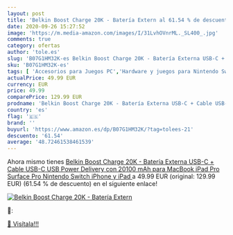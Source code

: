 ```yaml
---
layout: post
title: 'Belkin Boost Charge 20K - Batería Extern al 61.54 % de descuento'
date: 2020-09-26 15:27:52
image: 'https://m.media-amazon.com/images/I/31LvhOVnrML._SL400_.jpg'
comments: true
category: ofertas
author: 'tole.es'
slug: 'B07G1HM32K-es Belkin Boost Charge 20K - Batería Externa USB-C + Cable...'
sku: 'B07G1HM32K-es'
tags: [ 'Accesorios para Juegos PC','Hardware y juegos para Nintendo Switch','Hardware y juegos para PlayStation 4','Juegos para Nintendo Switch','Juegos para PlayStation 4','Juegos y Accesorios para PC','Teclados para gamers para PC','Videojuegos','nintendo', ]
actualPrice: 49.99 EUR
currency: EUR
price: 49.99
comparePrice: 129.99 EUR
prodname: 'Belkin Boost Charge 20K - Batería Externa USB-C + Cable USB-C  USB Power Delivery con 20100 mAh para MacBook  iPad Pro  Surface Pro  Nintendo Switch  iPhone y iPad '
country: 'es'
flag: '🇪🇸'
brand: ''
buyurl: 'https://www.amazon.es/dp/B07G1HM32K/?tag=tolees-21'
descuento: '61.54'
average: '48.72461538461539'
---
```


Ahora mismo tienes [Belkin Boost Charge 20K - Batería Externa USB-C + Cable USB-C  USB Power Delivery con 20100 mAh para MacBook  iPad Pro  Surface Pro  Nintendo Switch  iPhone y iPad ](https://www.amazon.es/dp/B07G1HM32K/?tag=tolees-21) a 49.99 EUR (original: 129.99 EUR) (61.54 %  de descuento) en el siguiente enlace!

[![Belkin Boost Charge 20K - Batería Extern](https://m.media-amazon.com/images/I/31LvhOVnrML._SL400_.jpg)](https://www.amazon.es/dp/B07G1HM32K/?tag=tolees-21)

🔎:


[🛒 Visítala!!!](https://www.amazon.es/dp/B07G1HM32K/?tag=tolees-21)
